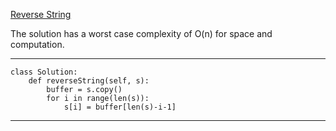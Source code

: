 [Reverse String](https://leetcode.com/explore/interview/card/top-interview-questions-easy/127/strings/879/)

The solution has a worst case complexity of O(n) for space and computation.

___

```
class Solution:
    def reverseString(self, s):
        buffer = s.copy()
        for i in range(len(s)):
            s[i] = buffer[len(s)-i-1]
```        
___